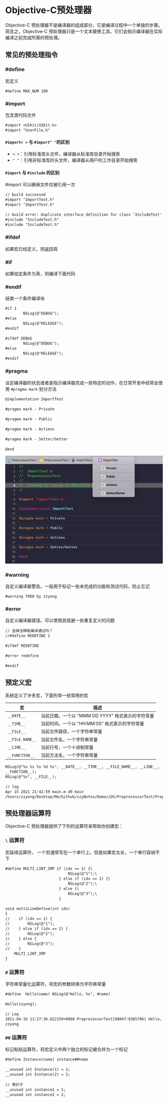 # Objective-C预处理器

Objective-C 预处理器不是编译器的组成部分，它是编译过程中一个单独的步骤。简言之，Objective-C 预处理器只是一个文本替换工具，它们会指示编译器在实际编译之前完成所需的预处理。

## 常见的预处理指令

### #define
宏定义
``` objc
#define MAX_NUM 100
```
### #import
包含源代码文件
```objc
#import <UIKit/UIKit.h>
#import "UserFile.h"
```

#### `#import< >` 与 `#import" "`的区别

- `< >`：引用标准库头文件，编译器从标准库目录开始搜索
- `" "`：引用非标准库的头文件，编译器从用户的工作目录开始搜索

#### `#import` 与 `#include` 的区别
#import 可以确保文件仅被引用一次

```objc
// build successed
#import "ImportTest.h"
#import "ImportTest.h"

// build error: Duplicate interface definition for class 'IncludeTest'
#include "IncludeTest.h"
#include "IncludeTest.h" 
```

### #ifdef 
如果宏已经定义，则返回真
### #if 
如果给定条件为真，则编译下面代码
### #endif
结束一个条件编译块
```objc
#if 1
        NSLog(@"DEBUG");
#else
        NSLog(@"RELEASE");
#endif
        
#ifdef DEBUG
        NSLog(@"DEBUG");
#else
        NSLog(@"RELEASE");
#endif
```

### #pragma
设定编译器的状态或者是指示编译器完成一些特定的动作，在日常开发中经常会使用 `#pragma mark` 划分方法

```objc
@implementation ImportTest

#pragma mark - Private

#pragma mark - Public

#pragma mark - Actions

#pragma mark - Setter/Getter

@end
```

<img src="../imgs/pragma_mark.jpg">

### #warning
自定义编译器警告。一般用于标记一些未完成的功能和测试代码，防止忘记

```objc
#warning TODO by zzyong
```

### #error
自定义编译器错误。可以使用其规避一些重复定义的问题

``` objc
// 去掉注释能编译通过吗？
//#define REDEFINE 1

#ifdef REDEFINE

#error redefine

#endif
```

## 预定义宏
系统定义了许多宏，下面列举一些常用的宏

|宏|描述|
|-|-|
|`__DATE__`|当前日期，一个以 "MMM DD YYYY" 格式表示的字符常量|
|`__TIME__`|当前时间，一个以 "HH:MM:SS" 格式表示的字符常量|
|`__FILE__`|当前文件路径，一个字符串常量|
|`__FILE_NAME__`|当前文件名，一个字符串常量|
|`__LINE__`|当前行号，一个十进制常量|
|`__FUNCTION__`|当前方法名，一个字符串常量|

```objc
NSLog(@"%s %s %s %d %s", __DATE__, __TIME__, __FILE_NAME__, __LINE__, __FUNCTION__);
NSLog(@"%s", __FILE__);

// log 
Apr 15 2021 21:42:59 main.m 49 main
/Users/zzyong/Desktop/Me/Github/zzyNotes/Demo/iOS/PreprocessorTest/PreprocessorTest/main.m
```

## 预处理器运算符
Objective-C 预处理器提供了下列的运算符来帮助你创建宏：

### `\` 运算符
宏延续运算符， 一个宏通常写在一个单行上。但是如果宏太长，一个单行容纳不下

```objc
#define MULTI_LINT_IMP if (idx == 1) {\
                            NSLog(@"1");\
                        } else if (idx == 2) {\
                            NSLog(@"2");\
                        } else {\
                            NSLog(@"3");\
                        }

void multiLineDefine(int idx)
{
//    if (idx == 1) {
//        NSLog(@"1");
//    } else if (idx == 2) {
//        NSLog(@"2");
//    } else {
//        NSLog(@"3");
//    }
    MULTI_LINT_IMP
}
```

### `#` 运算符
字符串常量化运算符，将宏的参数转换为字符串常量

```objc
#define  Hello(name) NSLog(@"Hello, %s", #name)

Hello(zzyong);

// Log
2021-04-16 11:27:36.822159+0800 PreprocessorTest[88847:8385706] Hello, zzyong

```

### `##` 运算符
标记粘贴运算符，将宏定义中两个独立的标记被合并为一个标记

```objc
#define Instance(name) instance##name

__unused int Instance(1) = 1;
__unused int Instance(2) = 2;

// 等价于 
__unused int instance1 = 1;
__unused int instance2 = 2;

```
